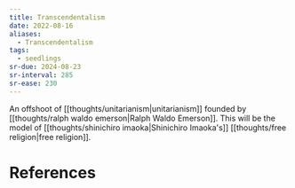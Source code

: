 ```yaml
---
title: Transcendentalism
date: 2022-08-16
aliases:
  - Transcendentalism
tags:
  - seedlings
sr-due: 2024-08-23
sr-interval: 285
sr-ease: 230
---
```

An offshoot of [[thoughts/unitarianism|unitarianism]] founded by [[thoughts/ralph waldo emerson|Ralph Waldo Emerson]]. This will be the model of [[thoughts/shinichiro imaoka|Shinichiro Imaoka's]] [[thoughts/free religion|free religion]].

# References